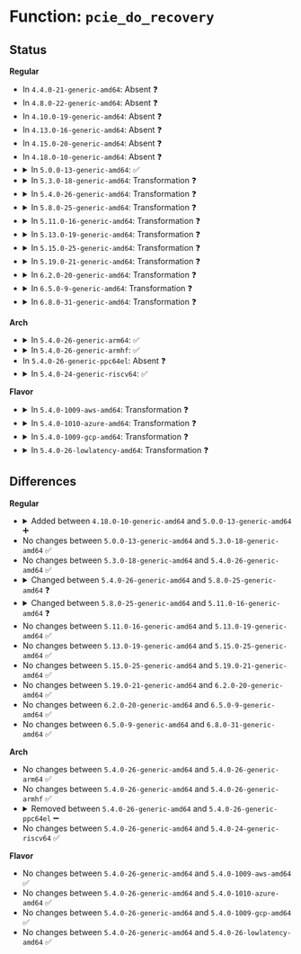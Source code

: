 # Function: <code>pcie_do_recovery</code>

## Status
<b>Regular</b>
<ul>
<li>
In <code>4.4.0-21-generic-amd64</code>: Absent ❓
</li>
<li>
In <code>4.8.0-22-generic-amd64</code>: Absent ❓
</li>
<li>
In <code>4.10.0-19-generic-amd64</code>: Absent ❓
</li>
<li>
In <code>4.13.0-16-generic-amd64</code>: Absent ❓
</li>
<li>
In <code>4.15.0-20-generic-amd64</code>: Absent ❓
</li>
<li>
In <code>4.18.0-10-generic-amd64</code>: Absent ❓
</li>
<li>
<details>
<summary>In <code>5.0.0-13-generic-amd64</code>: ✅</summary>

```c
void pcie_do_recovery(struct pci_dev * dev, enum pci_channel_state state, u32 service)
```

```json
{
  "name": "pcie_do_recovery",
  "collision_type": "Unique Global",
  "inline_type": "No",
  "funcs": [
    {
      "addr": 18446744071584384016,
      "name": "pcie_do_recovery",
      "external": true,
      "loc": "drivers/pci/pcie/err.c:186",
      "file": "drivers/pci/pcie/err.c",
      "inline": "seen, unknown",
      "caller_inline": [],
      "caller_func": [
        "drivers/pci/pcie/aer.c:aer_isr",
        "drivers/pci/pcie/aer.c:aer_isr",
        "drivers/pci/pcie/aer.c:aer_isr",
        "drivers/pci/pcie/aer.c:aer_isr",
        "drivers/pci/pcie/aer.c:aer_recover_work_func",
        "drivers/pci/pcie/aer.c:aer_recover_work_func",
        "drivers/pci/pcie/dpc.c:dpc_handler"
      ]
    }
  ],
  "symbols": [
    {
      "addr": 18446744071584384016,
      "name": "pcie_do_recovery",
      "section": ".text",
      "bind": "STB_GLOBAL",
      "size": 702
    }
  ]
}
```
</details>
</li>
<li>
<details>
<summary>In <code>5.3.0-18-generic-amd64</code>: Transformation ❓</summary>

```c
void pcie_do_recovery(struct pci_dev * dev, enum pci_channel_state state, u32 service)
```

```json
{
  "name": "pcie_do_recovery",
  "collision_type": "Unique Global",
  "inline_type": "No",
  "funcs": [
    {
      "addr": 0,
      "name": "pcie_do_recovery",
      "external": true,
      "loc": "drivers/pci/pcie/err.c:186",
      "file": "drivers/pci/pcie/err.c",
      "inline": "seen, unknown",
      "caller_inline": [],
      "caller_func": [
        "drivers/pci/pcie/aer.c:aer_process_err_devices",
        "drivers/pci/pcie/aer.c:aer_process_err_devices",
        "drivers/pci/pcie/aer.c:aer_recover_work_func",
        "drivers/pci/pcie/aer.c:aer_recover_work_func",
        "drivers/pci/pcie/dpc.c:dpc_handler"
      ]
    }
  ],
  "symbols": [
    {
      "addr": 18446744071584581428,
      "name": "pcie_do_recovery.cold",
      "section": ".text",
      "bind": "STB_LOCAL",
      "size": 100
    },
    {
      "addr": 18446744071584580816,
      "name": "pcie_do_recovery",
      "section": ".text",
      "bind": "STB_GLOBAL",
      "size": 612
    }
  ]
}
```
</details>
</li>
<li>
<details>
<summary>In <code>5.4.0-26-generic-amd64</code>: Transformation ❓</summary>

```c
void pcie_do_recovery(struct pci_dev * dev, enum pci_channel_state state, u32 service)
```

```json
{
  "name": "pcie_do_recovery",
  "collision_type": "Unique Global",
  "inline_type": "No",
  "funcs": [
    {
      "addr": 0,
      "name": "pcie_do_recovery",
      "external": true,
      "loc": "drivers/pci/pcie/err.c:186",
      "file": "drivers/pci/pcie/err.c",
      "inline": "seen, unknown",
      "caller_inline": [],
      "caller_func": [
        "drivers/pci/pcie/aer.c:aer_process_err_devices",
        "drivers/pci/pcie/aer.c:aer_process_err_devices",
        "drivers/pci/pcie/aer.c:aer_recover_work_func",
        "drivers/pci/pcie/aer.c:aer_recover_work_func",
        "drivers/pci/pcie/dpc.c:dpc_handler"
      ]
    }
  ],
  "symbols": [
    {
      "addr": 18446744071584718533,
      "name": "pcie_do_recovery.cold",
      "section": ".text",
      "bind": "STB_LOCAL",
      "size": 100
    },
    {
      "addr": 18446744071584717904,
      "name": "pcie_do_recovery",
      "section": ".text",
      "bind": "STB_GLOBAL",
      "size": 629
    }
  ]
}
```
</details>
</li>
<li>
<details>
<summary>In <code>5.8.0-25-generic-amd64</code>: Transformation ❓</summary>

```c
pci_ers_result_t pcie_do_recovery(struct pci_dev * dev, enum pci_channel_state state, pci_ers_result_t (*)(struct pci_dev *) reset_link)
```

```json
{
  "name": "pcie_do_recovery",
  "collision_type": "Unique Global",
  "inline_type": "No",
  "funcs": [
    {
      "addr": 0,
      "name": "pcie_do_recovery",
      "external": true,
      "loc": "drivers/pci/pcie/err.c:149",
      "file": "drivers/pci/pcie/err.c",
      "inline": "seen, unknown",
      "caller_inline": [],
      "caller_func": [
        "drivers/pci/pcie/aer.c:aer_process_err_devices",
        "drivers/pci/pcie/aer.c:aer_process_err_devices",
        "drivers/pci/pcie/aer.c:aer_recover_work_func",
        "drivers/pci/pcie/aer.c:aer_recover_work_func",
        "drivers/pci/pcie/dpc.c:dpc_handler"
      ]
    }
  ],
  "symbols": [
    {
      "addr": 18446744071585371701,
      "name": "pcie_do_recovery.cold",
      "section": ".text",
      "bind": "STB_LOCAL",
      "size": 20
    },
    {
      "addr": 18446744071585371152,
      "name": "pcie_do_recovery",
      "section": ".text",
      "bind": "STB_GLOBAL",
      "size": 506
    }
  ]
}
```
</details>
</li>
<li>
<details>
<summary>In <code>5.11.0-16-generic-amd64</code>: Transformation ❓</summary>

```c
pci_ers_result_t pcie_do_recovery(struct pci_dev * dev, pci_channel_state_t state, pci_ers_result_t (*)(struct pci_dev *) reset_subordinates)
```

```json
{
  "name": "pcie_do_recovery",
  "collision_type": "Unique Global",
  "inline_type": "No",
  "funcs": [
    {
      "addr": 0,
      "name": "pcie_do_recovery",
      "external": true,
      "loc": "drivers/pci/pcie/err.c:172",
      "file": "drivers/pci/pcie/err.c",
      "inline": "seen, unknown",
      "caller_inline": [],
      "caller_func": [
        "drivers/pci/pcie/aer.c:aer_process_err_devices",
        "drivers/pci/pcie/aer.c:aer_process_err_devices",
        "drivers/pci/pcie/aer.c:aer_recover_work_func",
        "drivers/pci/pcie/aer.c:aer_recover_work_func",
        "drivers/pci/pcie/dpc.c:dpc_handler"
      ]
    }
  ],
  "symbols": [
    {
      "addr": 18446744071591399266,
      "name": "pcie_do_recovery.cold",
      "section": ".text",
      "bind": "STB_LOCAL",
      "size": 43
    },
    {
      "addr": 18446744071585529648,
      "name": "pcie_do_recovery",
      "section": ".text",
      "bind": "STB_GLOBAL",
      "size": 762
    }
  ]
}
```
</details>
</li>
<li>
<details>
<summary>In <code>5.13.0-19-generic-amd64</code>: Transformation ❓</summary>

```c
pci_ers_result_t pcie_do_recovery(struct pci_dev * dev, pci_channel_state_t state, pci_ers_result_t (*)(struct pci_dev *) reset_subordinates)
```

```json
{
  "name": "pcie_do_recovery",
  "collision_type": "Unique Global",
  "inline_type": "No",
  "funcs": [
    {
      "addr": 0,
      "name": "pcie_do_recovery",
      "external": true,
      "loc": "drivers/pci/pcie/err.c:172",
      "file": "drivers/pci/pcie/err.c",
      "inline": "seen, unknown",
      "caller_inline": [],
      "caller_func": [
        "drivers/pci/pcie/aer.c:aer_process_err_devices",
        "drivers/pci/pcie/aer.c:aer_process_err_devices",
        "drivers/pci/pcie/aer.c:aer_recover_work_func",
        "drivers/pci/pcie/aer.c:aer_recover_work_func",
        "drivers/pci/pcie/dpc.c:dpc_handler"
      ]
    }
  ],
  "symbols": [
    {
      "addr": 18446744071591341462,
      "name": "pcie_do_recovery.cold",
      "section": ".text",
      "bind": "STB_LOCAL",
      "size": 43
    },
    {
      "addr": 18446744071585408032,
      "name": "pcie_do_recovery",
      "section": ".text",
      "bind": "STB_GLOBAL",
      "size": 756
    }
  ]
}
```
</details>
</li>
<li>
<details>
<summary>In <code>5.15.0-25-generic-amd64</code>: Transformation ❓</summary>

```c
pci_ers_result_t pcie_do_recovery(struct pci_dev * dev, pci_channel_state_t state, pci_ers_result_t (*)(struct pci_dev *) reset_subordinates)
```

```json
{
  "name": "pcie_do_recovery",
  "collision_type": "Unique Global",
  "inline_type": "No",
  "funcs": [
    {
      "addr": 0,
      "name": "pcie_do_recovery",
      "external": true,
      "loc": "drivers/pci/pcie/err.c:172",
      "file": "drivers/pci/pcie/err.c",
      "inline": "seen, unknown",
      "caller_inline": [],
      "caller_func": [
        "drivers/pci/pcie/aer.c:aer_isr",
        "drivers/pci/pcie/aer.c:aer_isr",
        "drivers/pci/pcie/aer.c:aer_isr",
        "drivers/pci/pcie/aer.c:aer_isr",
        "drivers/pci/pcie/aer.c:aer_recover_work_func",
        "drivers/pci/pcie/aer.c:aer_recover_work_func",
        "drivers/pci/pcie/dpc.c:dpc_handler"
      ]
    }
  ],
  "symbols": [
    {
      "addr": 18446744071592369294,
      "name": "pcie_do_recovery.cold",
      "section": ".text",
      "bind": "STB_LOCAL",
      "size": 41
    },
    {
      "addr": 18446744071585870080,
      "name": "pcie_do_recovery",
      "section": ".text",
      "bind": "STB_GLOBAL",
      "size": 788
    }
  ]
}
```
</details>
</li>
<li>
<details>
<summary>In <code>5.19.0-21-generic-amd64</code>: Transformation ❓</summary>

```c
pci_ers_result_t pcie_do_recovery(struct pci_dev * dev, pci_channel_state_t state, pci_ers_result_t (*)(struct pci_dev *) reset_subordinates)
```

```json
{
  "name": "pcie_do_recovery",
  "collision_type": "Unique Global",
  "inline_type": "No",
  "funcs": [
    {
      "addr": 0,
      "name": "pcie_do_recovery",
      "external": true,
      "loc": "drivers/pci/pcie/err.c:180",
      "file": "drivers/pci/pcie/err.c",
      "inline": "seen, unknown",
      "caller_inline": [],
      "caller_func": [
        "drivers/pci/pcie/aer.c:aer_isr",
        "drivers/pci/pcie/aer.c:aer_isr",
        "drivers/pci/pcie/aer.c:aer_isr",
        "drivers/pci/pcie/aer.c:aer_isr",
        "drivers/pci/pcie/aer.c:aer_recover_work_func",
        "drivers/pci/pcie/aer.c:aer_recover_work_func",
        "drivers/pci/pcie/dpc.c:dpc_handler",
        "drivers/pci/pcie/edr.c:edr_handle_event"
      ]
    }
  ],
  "symbols": [
    {
      "addr": 18446744071594233579,
      "name": "pcie_do_recovery.cold",
      "section": ".text",
      "bind": "STB_LOCAL",
      "size": 41
    },
    {
      "addr": 18446744071587085008,
      "name": "pcie_do_recovery",
      "section": ".text",
      "bind": "STB_GLOBAL",
      "size": 798
    }
  ]
}
```
</details>
</li>
<li>
<details>
<summary>In <code>6.2.0-20-generic-amd64</code>: Transformation ❓</summary>

```c
pci_ers_result_t pcie_do_recovery(struct pci_dev * dev, pci_channel_state_t state, pci_ers_result_t (*)(struct pci_dev *) reset_subordinates)
```

```json
{
  "name": "pcie_do_recovery",
  "collision_type": "Unique Global",
  "inline_type": "No",
  "funcs": [
    {
      "addr": 0,
      "name": "pcie_do_recovery",
      "external": true,
      "loc": "drivers/pci/pcie/err.c:184",
      "file": "drivers/pci/pcie/err.c",
      "inline": "seen, unknown",
      "caller_inline": [],
      "caller_func": [
        "drivers/pci/pcie/aer.c:aer_process_err_devices",
        "drivers/pci/pcie/aer.c:aer_process_err_devices",
        "drivers/pci/pcie/aer.c:aer_recover_work_func",
        "drivers/pci/pcie/aer.c:aer_recover_work_func",
        "drivers/pci/pcie/dpc.c:dpc_handler",
        "drivers/pci/pcie/edr.c:edr_handle_event"
      ]
    }
  ],
  "symbols": [
    {
      "addr": 18446744071596209715,
      "name": "pcie_do_recovery.cold",
      "section": ".text",
      "bind": "STB_LOCAL",
      "size": 21
    },
    {
      "addr": 18446744071588272336,
      "name": "pcie_do_recovery",
      "section": ".text",
      "bind": "STB_GLOBAL",
      "size": 830
    }
  ]
}
```
</details>
</li>
<li>
<details>
<summary>In <code>6.5.0-9-generic-amd64</code>: Transformation ❓</summary>

```c
pci_ers_result_t pcie_do_recovery(struct pci_dev * dev, pci_channel_state_t state, pci_ers_result_t (*)(struct pci_dev *) reset_subordinates)
```

```json
{
  "name": "pcie_do_recovery",
  "collision_type": "Unique Global",
  "inline_type": "No",
  "funcs": [
    {
      "addr": 0,
      "name": "pcie_do_recovery",
      "external": true,
      "loc": "drivers/pci/pcie/err.c:184",
      "file": "drivers/pci/pcie/err.c",
      "inline": "seen, unknown",
      "caller_inline": [],
      "caller_func": [
        "drivers/pci/pcie/aer.c:aer_process_err_devices",
        "drivers/pci/pcie/aer.c:aer_process_err_devices",
        "drivers/pci/pcie/aer.c:aer_recover_work_func",
        "drivers/pci/pcie/aer.c:aer_recover_work_func",
        "drivers/pci/pcie/dpc.c:dpc_handler",
        "drivers/pci/pcie/edr.c:edr_handle_event"
      ]
    }
  ],
  "symbols": [
    {
      "addr": 18446744071596734868,
      "name": "pcie_do_recovery.cold",
      "section": ".text",
      "bind": "STB_LOCAL",
      "size": 21
    },
    {
      "addr": 18446744071588547968,
      "name": "pcie_do_recovery",
      "section": ".text",
      "bind": "STB_GLOBAL",
      "size": 823
    }
  ]
}
```
</details>
</li>
<li>
<details>
<summary>In <code>6.8.0-31-generic-amd64</code>: Transformation ❓</summary>

```c
pci_ers_result_t pcie_do_recovery(struct pci_dev * dev, pci_channel_state_t state, pci_ers_result_t (*)(struct pci_dev *) reset_subordinates)
```

```json
{
  "name": "pcie_do_recovery",
  "collision_type": "Unique Global",
  "inline_type": "No",
  "funcs": [
    {
      "addr": 0,
      "name": "pcie_do_recovery",
      "external": true,
      "loc": "drivers/pci/pcie/err.c:184",
      "file": "drivers/pci/pcie/err.c",
      "inline": "seen, unknown",
      "caller_inline": [],
      "caller_func": [
        "drivers/pci/pcie/aer.c:aer_process_err_devices",
        "drivers/pci/pcie/aer.c:aer_process_err_devices",
        "drivers/pci/pcie/aer.c:aer_recover_work_func",
        "drivers/pci/pcie/aer.c:aer_recover_work_func",
        "drivers/pci/pcie/dpc.c:dpc_handler",
        "drivers/pci/pcie/edr.c:edr_handle_event"
      ]
    }
  ],
  "symbols": [
    {
      "addr": 18446744071597643452,
      "name": "pcie_do_recovery.cold",
      "section": ".text",
      "bind": "STB_LOCAL",
      "size": 21
    },
    {
      "addr": 18446744071588847584,
      "name": "pcie_do_recovery",
      "section": ".text",
      "bind": "STB_GLOBAL",
      "size": 823
    }
  ]
}
```
</details>
</li>
</ul>
<b>Arch</b>
<ul>
<li>
<details>
<summary>In <code>5.4.0-26-generic-arm64</code>: ✅</summary>

```c
void pcie_do_recovery(struct pci_dev * dev, enum pci_channel_state state, u32 service)
```

```json
{
  "name": "pcie_do_recovery",
  "collision_type": "Unique Global",
  "inline_type": "No",
  "funcs": [
    {
      "addr": 18446603336496977152,
      "name": "pcie_do_recovery",
      "external": true,
      "loc": "drivers/pci/pcie/err.c:186",
      "file": "drivers/pci/pcie/err.c",
      "inline": "seen, unknown",
      "caller_inline": [],
      "caller_func": [
        "drivers/pci/pcie/aer.c:aer_process_err_devices",
        "drivers/pci/pcie/aer.c:aer_process_err_devices",
        "drivers/pci/pcie/aer.c:aer_recover_work_func",
        "drivers/pci/pcie/aer.c:aer_recover_work_func",
        "drivers/pci/pcie/dpc.c:dpc_handler"
      ]
    }
  ],
  "symbols": [
    {
      "addr": 18446603336496977152,
      "name": "pcie_do_recovery",
      "section": ".text",
      "bind": "STB_GLOBAL",
      "size": 764
    }
  ]
}
```
</details>
</li>
<li>
<details>
<summary>In <code>5.4.0-26-generic-armhf</code>: ✅</summary>

```c
void pcie_do_recovery(struct pci_dev * dev, enum pci_channel_state state, u32 service)
```

```json
{
  "name": "pcie_do_recovery",
  "collision_type": "Unique Global",
  "inline_type": "No",
  "funcs": [
    {
      "addr": 3230241096,
      "name": "pcie_do_recovery",
      "external": true,
      "loc": "drivers/pci/pcie/err.c:186",
      "file": "drivers/pci/pcie/err.c",
      "inline": "seen, unknown",
      "caller_inline": [],
      "caller_func": [
        "drivers/pci/pcie/aer.c:aer_process_err_devices",
        "drivers/pci/pcie/aer.c:aer_process_err_devices",
        "drivers/pci/pcie/dpc.c:dpc_handler"
      ]
    }
  ],
  "symbols": [
    {
      "addr": 3230241096,
      "name": "pcie_do_recovery",
      "section": ".text",
      "bind": "STB_GLOBAL",
      "size": 744
    }
  ]
}
```
</details>
</li>
<li>
In <code>5.4.0-26-generic-ppc64el</code>: Absent ❓
</li>
<li>
<details>
<summary>In <code>5.4.0-24-generic-riscv64</code>: ✅</summary>

```c
void pcie_do_recovery(struct pci_dev * dev, enum pci_channel_state state, u32 service)
```

```json
{
  "name": "pcie_do_recovery",
  "collision_type": "Unique Global",
  "inline_type": "No",
  "funcs": [
    {
      "addr": 18446743936275644826,
      "name": "pcie_do_recovery",
      "external": true,
      "loc": "drivers/pci/pcie/err.c:186",
      "file": "drivers/pci/pcie/err.c",
      "inline": "seen, unknown",
      "caller_inline": [],
      "caller_func": [
        "drivers/pci/pcie/aer.c:aer_process_err_devices",
        "drivers/pci/pcie/aer.c:aer_process_err_devices",
        "drivers/pci/pcie/dpc.c:dpc_handler"
      ]
    }
  ],
  "symbols": [
    {
      "addr": 18446743936275644826,
      "name": "pcie_do_recovery",
      "section": ".text",
      "bind": "STB_GLOBAL",
      "size": 656
    }
  ]
}
```
</details>
</li>
</ul>
<b>Flavor</b>
<ul>
<li>
<details>
<summary>In <code>5.4.0-1009-aws-amd64</code>: Transformation ❓</summary>

```c
void pcie_do_recovery(struct pci_dev * dev, enum pci_channel_state state, u32 service)
```

```json
{
  "name": "pcie_do_recovery",
  "collision_type": "Unique Global",
  "inline_type": "No",
  "funcs": [
    {
      "addr": 0,
      "name": "pcie_do_recovery",
      "external": true,
      "loc": "drivers/pci/pcie/err.c:186",
      "file": "drivers/pci/pcie/err.c",
      "inline": "seen, unknown",
      "caller_inline": [],
      "caller_func": [
        "drivers/pci/pcie/aer.c:aer_process_err_devices",
        "drivers/pci/pcie/aer.c:aer_process_err_devices",
        "drivers/pci/pcie/dpc.c:dpc_handler"
      ]
    }
  ],
  "symbols": [
    {
      "addr": 18446744071584669013,
      "name": "pcie_do_recovery.cold",
      "section": ".text",
      "bind": "STB_LOCAL",
      "size": 100
    },
    {
      "addr": 18446744071584668384,
      "name": "pcie_do_recovery",
      "section": ".text",
      "bind": "STB_GLOBAL",
      "size": 629
    }
  ]
}
```
</details>
</li>
<li>
<details>
<summary>In <code>5.4.0-1010-azure-amd64</code>: Transformation ❓</summary>

```c
void pcie_do_recovery(struct pci_dev * dev, enum pci_channel_state state, u32 service)
```

```json
{
  "name": "pcie_do_recovery",
  "collision_type": "Unique Global",
  "inline_type": "No",
  "funcs": [
    {
      "addr": 0,
      "name": "pcie_do_recovery",
      "external": true,
      "loc": "drivers/pci/pcie/err.c:186",
      "file": "drivers/pci/pcie/err.c",
      "inline": "seen, unknown",
      "caller_inline": [],
      "caller_func": [
        "drivers/pci/pcie/aer.c:aer_process_err_devices",
        "drivers/pci/pcie/aer.c:aer_process_err_devices",
        "drivers/pci/pcie/aer.c:aer_recover_work_func",
        "drivers/pci/pcie/aer.c:aer_recover_work_func",
        "drivers/pci/pcie/dpc.c:dpc_handler"
      ]
    }
  ],
  "symbols": [
    {
      "addr": 18446744071584598165,
      "name": "pcie_do_recovery.cold",
      "section": ".text",
      "bind": "STB_LOCAL",
      "size": 100
    },
    {
      "addr": 18446744071584597536,
      "name": "pcie_do_recovery",
      "section": ".text",
      "bind": "STB_GLOBAL",
      "size": 629
    }
  ]
}
```
</details>
</li>
<li>
<details>
<summary>In <code>5.4.0-1009-gcp-amd64</code>: Transformation ❓</summary>

```c
void pcie_do_recovery(struct pci_dev * dev, enum pci_channel_state state, u32 service)
```

```json
{
  "name": "pcie_do_recovery",
  "collision_type": "Unique Global",
  "inline_type": "No",
  "funcs": [
    {
      "addr": 0,
      "name": "pcie_do_recovery",
      "external": true,
      "loc": "drivers/pci/pcie/err.c:186",
      "file": "drivers/pci/pcie/err.c",
      "inline": "seen, unknown",
      "caller_inline": [],
      "caller_func": [
        "drivers/pci/pcie/aer.c:aer_process_err_devices",
        "drivers/pci/pcie/aer.c:aer_process_err_devices",
        "drivers/pci/pcie/aer.c:aer_recover_work_func",
        "drivers/pci/pcie/aer.c:aer_recover_work_func",
        "drivers/pci/pcie/dpc.c:dpc_handler"
      ]
    }
  ],
  "symbols": [
    {
      "addr": 18446744071584668693,
      "name": "pcie_do_recovery.cold",
      "section": ".text",
      "bind": "STB_LOCAL",
      "size": 100
    },
    {
      "addr": 18446744071584668064,
      "name": "pcie_do_recovery",
      "section": ".text",
      "bind": "STB_GLOBAL",
      "size": 629
    }
  ]
}
```
</details>
</li>
<li>
<details>
<summary>In <code>5.4.0-26-lowlatency-amd64</code>: Transformation ❓</summary>

```c
void pcie_do_recovery(struct pci_dev * dev, enum pci_channel_state state, u32 service)
```

```json
{
  "name": "pcie_do_recovery",
  "collision_type": "Unique Global",
  "inline_type": "No",
  "funcs": [
    {
      "addr": 0,
      "name": "pcie_do_recovery",
      "external": true,
      "loc": "drivers/pci/pcie/err.c:186",
      "file": "drivers/pci/pcie/err.c",
      "inline": "seen, unknown",
      "caller_inline": [],
      "caller_func": [
        "drivers/pci/pcie/aer.c:aer_process_err_devices",
        "drivers/pci/pcie/aer.c:aer_process_err_devices",
        "drivers/pci/pcie/aer.c:aer_recover_work_func",
        "drivers/pci/pcie/aer.c:aer_recover_work_func",
        "drivers/pci/pcie/dpc.c:dpc_handler"
      ]
    }
  ],
  "symbols": [
    {
      "addr": 18446744071584776389,
      "name": "pcie_do_recovery.cold",
      "section": ".text",
      "bind": "STB_LOCAL",
      "size": 100
    },
    {
      "addr": 18446744071584775760,
      "name": "pcie_do_recovery",
      "section": ".text",
      "bind": "STB_GLOBAL",
      "size": 629
    }
  ]
}
```
</details>
</li>
</ul>

## Differences
<b>Regular</b>
<ul>
<li>
<details>
<summary>Added between <code>4.18.0-10-generic-amd64</code> and <code>5.0.0-13-generic-amd64</code> ➕</summary>

```c
void pcie_do_recovery(struct pci_dev * dev, enum pci_channel_state state, u32 service)
```
</details>
</li>
<li>
No changes between <code>5.0.0-13-generic-amd64</code> and <code>5.3.0-18-generic-amd64</code> ✅
</li>
<li>
No changes between <code>5.3.0-18-generic-amd64</code> and <code>5.4.0-26-generic-amd64</code> ✅
</li>
<li>
<details>
<summary>Changed between <code>5.4.0-26-generic-amd64</code> and <code>5.8.0-25-generic-amd64</code> ❓</summary>
<ul>
<li>
<b>Param added. </b>
<code>pci_ers_result_t (*)(struct pci_dev *) reset_link</code>
</li>
<li>
<b>Param removed. </b>
<code>u32 service</code>
</li>
<li>
<b>Return type changed. </b>
<code>void</code> ➡️ <code>pci_ers_result_t</code>
</li>
</ul>
</details>
</li>
<li>
<details>
<summary>Changed between <code>5.8.0-25-generic-amd64</code> and <code>5.11.0-16-generic-amd64</code> ❓</summary>
<ul>
<li>
<b>Param added. </b>
<code>pci_ers_result_t (*)(struct pci_dev *) reset_subordinates</code>
</li>
<li>
<b>Param removed. </b>
<code>pci_ers_result_t (*)(struct pci_dev *) reset_link</code>
</li>
<li>
<b>Param type changed. </b>
<code>enum pci_channel_state state</code> ➡️ <code>pci_channel_state_t state</code>
</li>
</ul>
</details>
</li>
<li>
No changes between <code>5.11.0-16-generic-amd64</code> and <code>5.13.0-19-generic-amd64</code> ✅
</li>
<li>
No changes between <code>5.13.0-19-generic-amd64</code> and <code>5.15.0-25-generic-amd64</code> ✅
</li>
<li>
No changes between <code>5.15.0-25-generic-amd64</code> and <code>5.19.0-21-generic-amd64</code> ✅
</li>
<li>
No changes between <code>5.19.0-21-generic-amd64</code> and <code>6.2.0-20-generic-amd64</code> ✅
</li>
<li>
No changes between <code>6.2.0-20-generic-amd64</code> and <code>6.5.0-9-generic-amd64</code> ✅
</li>
<li>
No changes between <code>6.5.0-9-generic-amd64</code> and <code>6.8.0-31-generic-amd64</code> ✅
</li>
</ul>
<b>Arch</b>
<ul>
<li>
No changes between <code>5.4.0-26-generic-amd64</code> and <code>5.4.0-26-generic-arm64</code> ✅
</li>
<li>
No changes between <code>5.4.0-26-generic-amd64</code> and <code>5.4.0-26-generic-armhf</code> ✅
</li>
<li>
<details>
<summary>Removed between <code>5.4.0-26-generic-amd64</code> and <code>5.4.0-26-generic-ppc64el</code> ➖</summary>

```c
void pcie_do_recovery(struct pci_dev * dev, enum pci_channel_state state, u32 service)
```
</details>
</li>
<li>
No changes between <code>5.4.0-26-generic-amd64</code> and <code>5.4.0-24-generic-riscv64</code> ✅
</li>
</ul>
<b>Flavor</b>
<ul>
<li>
No changes between <code>5.4.0-26-generic-amd64</code> and <code>5.4.0-1009-aws-amd64</code> ✅
</li>
<li>
No changes between <code>5.4.0-26-generic-amd64</code> and <code>5.4.0-1010-azure-amd64</code> ✅
</li>
<li>
No changes between <code>5.4.0-26-generic-amd64</code> and <code>5.4.0-1009-gcp-amd64</code> ✅
</li>
<li>
No changes between <code>5.4.0-26-generic-amd64</code> and <code>5.4.0-26-lowlatency-amd64</code> ✅
</li>
</ul>
